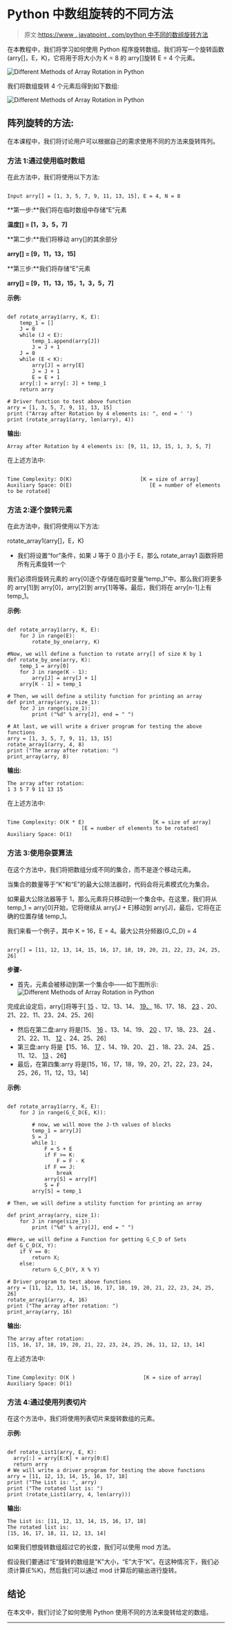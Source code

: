 # Python 中数组旋转的不同方法

> 原文:[https://www . javatpoint . com/python 中不同的数组旋转方法](https://www.javatpoint.com/different-methods-of-array-rotation-in-python)

在本教程中，我们将学习如何使用 Python 程序旋转数组。我们将写一个旋转函数(arry[]，E，K)，它将用于将大小为 K = 8 的 arry[]旋转 E = 4 个元素。

![Different Methods of Array Rotation in Python](../Images/133930bde9dbf285af0fb5c512ac2b3c.png)

我们将数组旋转 4 个元素后得到如下数组:

![Different Methods of Array Rotation in Python](../Images/a014d99f8b83b37f0850c49a97f4083c.png)

## 阵列旋转的方法:

在本课程中，我们将讨论用户可以根据自己的需求使用不同的方法来旋转阵列。

### 方法 1:通过使用临时数组

在此方法中，我们将使用以下方法:

```

Input arry[] = [1, 3, 5, 7, 9, 11, 13, 15], E = 4, N = 8

```

**第一步:**我们将在临时数组中存储“E”元素

**温度[] = [1，3，5，7]**

**第二步:**我们将移动 arry[]的其余部分

**arry[] = [9，11，13，15]**

**第三步:**我们将存储“E”元素

**arry[] = [9，11，13，15，1，3，5，7]**

**示例:**

```

def rotate_array1(arry, K, E):
    temp_1 = []
    J = 0
    while (J < E):
        temp_1.append(arry[J])
        J = J + 1
    J = 0
    while (E < K):
        arry[J] = arry[E]
        J = J + 1
        E = E + 1
    arry[:] = arry[: J] + temp_1
    return arry

# Driver function to test above function
arry = [1, 3, 5, 7, 9, 11, 13, 15]
print ("Array after Rotation by 4 elements is: ", end = ' ')
print (rotate_array1(arry, len(arry), 4))

```

**输出:**

```
Array after Rotation by 4 elements is: [9, 11, 13, 15, 1, 3, 5, 7]

```

在上述方法中:

```

Time Complexity: O(K)                      [K = size of array]
Auxiliary Space: O(E)                         [E = number of elements to be rotated]

```

### 方法 2:逐个旋转元素

在此方法中，我们将使用以下方法:

rotate_array1(arry[]，E，K)

*   我们将设置“for”条件，如果 J 等于 0 且小于 E，那么 rotate_array1 函数将把所有元素旋转一个

我们必须将旋转元素的 arry[0]逐个存储在临时变量“temp_1”中。那么我们将更多的 arry[1]到 arry[0]，arry[2]到 arry[1]等等。最后，我们将在 arry[n-1]上有 temp_1。

**示例:**

```

def rotate_array1(arry, K, E):
    for J in range(E):
        rotate_by_one(arry, K)

#Now, we will define a function to rotate arry[] of size K by 1
def rotate_by_one(arry, K):
    temp_1 = arry[0]
    for J in range(K - 1):
        arry[J] = arry[J + 1]
    arry[K - 1] = temp_1

# Then, we will define a utility function for printing an array
def print_array(arry, size_1):
    for J in range(size_1):
        print ("%d" % arry[J], end = " ")

# At last, we will write a driver program for testing the above functions 
arry = [1, 3, 5, 7, 9, 11, 13, 15]
rotate_array1(arry, 4, 8)
print ("The array after rotation: ") 
print_array(arry, 8)

```

**输出:**

```
The array after rotation: 
1 3 5 7 9 11 13 15

```

在上述方法中:

```

Time Complexity: O(K * E)                      [K = size of array]
						[E = number of elements to be rotated]
Auxiliary Space: O(1)                         

```

### 方法 3:使用杂耍算法

在这个方法中，我们将把数组分成不同的集合，而不是逐个移动元素。

当集合的数量等于“K”和“E”的最大公除法器时，代码会将元素模式化为集合。

如果最大公除法器等于 1，那么元素将只移动到一个集合中。在这里，我们将从 temp_1 = arry[0]开始，它将继续从 arry[J + E]移动到 arry[J]，最后，它将在正确的位置存储 temp_1。

我们来看一个例子，其中 K = 16，E = 4。最大公共分频器(G_C_D) = 4

```

arry[] = [11, 12, 13, 14, 15, 16, 17, 18, 19, 20, 21, 22, 23, 24, 25, 26]

```

**步骤-**

*   首先，元素会被移动到第一个集合中——如下图所示:
    ![Different Methods of Array Rotation in Python](../Images/5b2d94b93fa0fa84a178124f191486a1.png)

完成此设定后，arry[]将等于[ <u>15</u> 、12、13、14、 <u>19、</u> 16、17、18、 <u>23</u> 、20、21、22、11、23、24、25、26]

*   然后在第二盘:arry 将是[15、 <u>16</u> 、13、14、19、 <u>20</u> 、17、18、23、 <u>24</u> 、21、22、11、 <u>12</u> 、24、25、26]
*   第三盘:arry 将是【15、16、 <u>17</u> 、14、19、20、 <u>21</u> 、18、23、24、 <u>25</u> 、11、12、 <u>13</u> 、26】
*   最后，在第四集:arry 将是[15，16，17，18，19，20，21，22，23，24，25，26，11，12，13，14]

**示例:**

```

def rotate_array1(arry, K, E):
    for J in range(G_C_D(E, K)):

        # now, we will move the J-th values of blocks
        temp_1 = arry[J]
        S = J
        while 1:
            F = S + E
            if F >= K:
                F = F - K
            if F == J:
                break
            arry[S] = arry[F]
            S = F
        arry[S] = temp_1

# Then, we will define a utility function for printing an array

def print_array(arry, size_1):
    for J in range(size_1):
        print ("%d" % arry[J], end = " ")

#Here, we will define a Function for getting G_C_D of Sets
def G_C_D(X, Y):
    if Y == 0:
        return X;
    else:
        return G_C_D(Y, X % Y)

# Driver program to test above functions
arry = [11, 12, 13, 14, 15, 16, 17, 18, 19, 20, 21, 22, 23, 24, 25, 26]
rotate_array1(arry, 4, 16)
print ("The array after rotation: ") 
print_array(arry, 16)

```

**输出:**

```
The array after rotation:
[15, 16, 17, 18, 19, 20, 21, 22, 23, 24, 25, 26, 11, 12, 13, 14]

```

在上述方法中:

```

Time Complexity: O(K )                      [K = size of array]
Auxiliary Space: O(1)                         

```

### 方法 4:通过使用列表切片

在这个方法中，我们将使用列表切片来旋转数组的元素。

**示例:**

```

def rotate_List1(arry, E, K):
  arry[:] = arry[E:K] + arry[0:E]
  return arry
# We will write a driver program for testing the above functions 
arry = [11, 12, 13, 14, 15, 16, 17, 18]
print ("The List is: ", arry)
print ("The rotated list is: ")
print (rotate_List1(arry, 4, len(arry)))

```

**输出:**

```
The List is: [11, 12, 13, 14, 15, 16, 17, 18]
The rotated list is: 
[15, 16, 17, 18, 11, 12, 13, 14]

```

如果我们想旋转数组超过它的长度，我们可以使用 mod 方法。

假设我们要通过“E”旋转的数组是“K”大小，“E”大于“K”。在这种情况下，我们必须计算(E%K)，然后我们可以通过 mod 计算后的输出进行旋转。

## 结论

在本文中，我们讨论了如何使用 Python 使用不同的方法来旋转给定的数组。

* * *